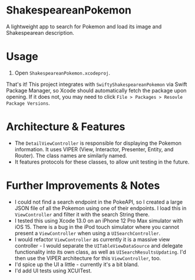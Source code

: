 # ShakespeareanPokemon

A lightweight app to search for Pokemon and load its image and Shakespearean description.

# Usage

1. Open `ShakespeareanPokemon.xcodeproj`.

That's it! This project integrates with `SwiftyShakespeareanPokemon` via Swift Package Manager, so Xcode should automatically fetch the package upon opening. If it does not, you may need to click `File > Packages > Resovle Package Versions`.

# Architecture & Features
- The `DetailViewController` is responsible for displaying the Pokemon information. It uses VIPER (View, Interactor, Presenter, Entity, and Router). The class names are similarly named.
- It features protocols for these classes, to allow unit testing in the future.

# Further Improvements & Notes
- I could not find a search endpoint in the PokeAPI, so I created a large JSON file of all the Pokemon using one of their endpoints. I load this in `ViewController` and filter it with the search String there.
- I tested this using Xcode 13.0 on an iPhone 12 Pro Max simulator with iOS 15. There is a bug in the iPod touch simulator where you cannot present a `ViewController` when using a `UISearchController`.
- I would refactor `ViewController` as currently it is a massive view controller - I would separate the `UITableViewDataSource` and delegate functionality into its own class, as well as `UISearchResultsUpdating`. I'd then use the VIPER architecture for this `ViewController`, too.
- I'd spice up the UI a little - currently it's a bit bland.
- I'd add UI tests using XCUITest.
